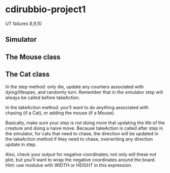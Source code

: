 # cdirubbio-project1
  UT failures 8,9,10
## Simulator


## The Mouse class #


## The Cat class 


  In the step method: only die, update any counters associated with dying/lifespan, and randomly turn. Remember that in the simulator step will always be called before takeAction.

  In the takeAction method: you'll want to do anything associated with chasing (if a Cat), or adding the mouse (if a Mouse).

  Basically, make sure your step is not doing more that updating the life of the creature and doing a naive move. Because takeAction is called after step in the simulator, for cats that need to chase, the direction will be updated in the takeAction method if they need to chase, overwriting any direction update in step.

  Also, check your output for negative coordinates; not only will these not plot, but you'll want to wrap the negative coordinates around the board. Hint: use modulus with WIDTH or HEIGHT in this expression.
